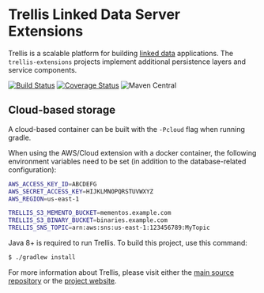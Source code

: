 # Trellis Linked Data Server Extensions

Trellis is a scalable platform for building [linked data](https://www.w3.org/TR/ldp/) applications.
The `trellis-extensions` projects implement additional persistence layers and service components.

[![Build Status](https://travis-ci.com/trellis-ldp/trellis-extensions.svg?branch=main)](https://travis-ci.com/trellis-ldp/trellis-extensions)
[![Coverage Status](https://coveralls.io/repos/github/trellis-ldp/trellis-extensions/badge.svg?branch=main)](https://coveralls.io/github/trellis-ldp/trellis-extensions?branch=main)
![Maven Central](https://img.shields.io/maven-central/v/org.trellisldp.ext/trellis-aws.svg)

## Cloud-based storage

A cloud-based container can be built with the
`-Pcloud` flag when running gradle.

When using the AWS/Cloud extension with a docker
container, the following environment variables need
to be set (in addition to the database-related
configuration):

```sh
AWS_ACCESS_KEY_ID=ABCDEFG
AWS_SECRET_ACCESS_KEY=HIJKLMNOPQRSTUVWXYZ
AWS_REGION=us-east-1

TRELLIS_S3_MEMENTO_BUCKET=mementos.example.com
TRELLIS_S3_BINARY_BUCKET=binaries.example.com
TRELLIS_SNS_TOPIC=arn:aws:sns:us-east-1:123456789:MyTopic
```

Java 8+ is required to run Trellis. To build this project, use this command:

```sh
$ ./gradlew install
```

For more information about Trellis, please visit either the
[main source repository](https://github.com/trellis-ldp/trellis) or the
[project website](https://www.trellisldp.org).
